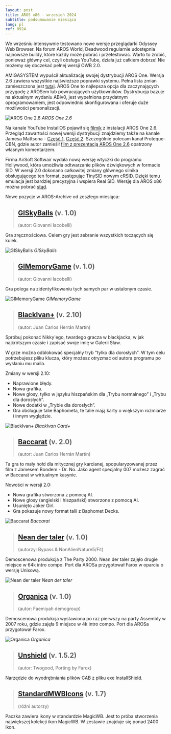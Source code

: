 ```yaml
---
layout: post
title: AROS x86 - wrzesień 2024
subtitle: podsumowanie miesiąca
lang: pl
ref: 0924
---
```


We wrześniu intensywnie testowano nowe wersje przeglądarki Odyssey Web Browser. Na forum AROS World, Deadwood regularnie udostępnia najnowsze buildy, które każdy może pobrać i przetestować. Warto to zrobić, ponieważ główny cel, czyli obsługa YouTube, działa już całkiem dobrze! Nie możemy się doczekać pełnej wersji OWB 2.0.

AMIGASYSTEM wypuścił aktualizację swojej dystrybucji AROS One. Wersja 2.6 zawiera wszystkie najświeższe poprawki systemu. Pełna lista zmian zamieszczona jest [tutaj](https://arosworld.org/infusions/forum/viewthread.php?thread_id=1124&pid=6231#post_6231). AROS One to najlepsza opcja dla zaczynających przygodę z AROSem lub powracających użytkowników. Dystrybucja bazuje na aktualnym wydaniu ABIv0, jest wypełniona przydatnym oprogramowaniem, jest odpowiednio skonfigurowana i oferuje duże możliwości personalizacji.  

![AROS One 2.6](/assets/img/0924/arosone26.jpg)
*AROS One 2.6*

Na kanale YouTube InstallOS pojawił się [filmik](https://www.youtube.com/watch?v=M7YjufrJqDs) z instalacji AROS One 2.6. Przegląd zawartości nowej wersji dystrybucji znajdziemy także na kanale Jamesa Mattsona - [Część 1](https://www.youtube.com/watch?v=Ml3XaQaqcQw), [Część 2](https://www.youtube.com/watch?v=Jx1kLvR9fs4). Szczególnie polecam kanał Proteque-CBN, gdzie autor zamieśił [film z prezentacją AROS One 2.6](https://www.youtube.com/watch?v=ZNXauy5m5Wc) opatrzony własnym komentarzem.

Firma AirSoft Softwair wydała nową wersję wtyczki do programu Hollywood, która umożliwia odtwarzanie plików dźwiękowych w formacie SID. W wersji 2.0 dokonano całkowitej zmiany głównego silnika obsługującego ten format, zastępując TinySID nowym cRSID. Dzięki temu emulacja jest bardziej precyzyjna i wspiera Real SID. Wersję dla AROS x86 można pobrać [stąd](https://www.hollywood-mal.com/download/SID_Amiga.lha).

Nowe pozycje w AROS-Archive od zeszłego miesiąca:

> ## [GISkyBalls](http://archives.aros-exec.org/?function=showfile&file=game/misc/giskyballsaros.zip) (v. 1.0)
> (autor: Giovanni Iacobelli)

Gra zręcznościowa. Celem gry jest zebranie wszystkich toczących się kulek.

![GISkyBalls](/assets/img/0924/SkyBallsAros.png)
*GISkyBalls*

> ## [GIMemoryGame](https://archives.aros-exec.org/?function=showfile&file=game/misc/gimemorygamearos.zip) (v. 1.0)
> (autor:	Giovanni Iacobelli)

Gra polega na zidentyfikowaniu tych samych par w ustalonym czasie.

![GIMemoryGame](/assets/img/0924/MemoryGameAros.png)
*GIMemoryGame*

> ## [BlackIvan+](https://archives.aros-exec.org/?function=showfile&file=game/card/blackivan.lha) (v. 2.10)
> (autor: Juan Carlos Herrán Martín)

Spróbuj pokonać Nikky'ego, twardego gracza w blackjacka, w jak najkrótszym czasie i zapisać swoje imię w Galerii Sław.  

W grze można odblokować specjalny tryb "tylko dla dorosłych". W tym celu potrzebujesz pliku klucza, który możesz otryzmać od autora programu po wysłaniu mu maila.

Zmiany w wersji 2.10:
- Naprawione błędy.
- Nowa grafika.
- Nowe głosy, tylko w języku hiszpańskim dla „Trybu normalnego” i „Trybu dla dorosłych”.
- Nowe dodatki w „Trybie dla dorosłych”.
- Gra obsługuje talie Baphometa, te talie mają karty o większym rozmiarze i innym wyglądzie.

![BlackIvan+](/assets/img/0924/blackivancard.jpg)
*BlackIvan Card+*

> ## [Baccarat](https://archives.aros-exec.org/?function=showfile&file=game/card/baccarat.lha) (v. 2.0)
> (autor: Juan Carlos Herrán Martín)

Ta gra to mały hołd dla mitycznej gry karcianej, spopularyzowanej przez film z Jamesem Bondem - Dr. No. Jako agent specjalny 007 możesz zagrać w Baccarat w wirtualnym kasynie.

Nowości w wersji 2.0:  
- Nowa grafika stworzona z pomocą AI.
- Nowe głosy (angielski i hiszpański) stworzone z pomocą AI.
- Usunięto Joker Girl.
- Gra pokazuje nowy format talii z Baphomet Decks.

![Baccarat](/assets/img/0924/baccarat.jpg)
*Baccarat*

> ## [Nean der taler](https://archives.aros-exec.org/?function=showfile&file=demo/intro/neandertaler.i386-aros.zip) (v. 1.0)
> (autorzy:	Bypass & NonAlienNature5/Fit)

Demoscenowa produkcja z The Party 2000. Nean der taler zajęło drugie miejsce w 64k intro compo. Port dla AROSa przygotował Farox w oparciu o wersję Unixową.

![Nean der taler](/assets/img/0924/neandertaler.jpg)
*Nean der taler*

> ## [Organica](https://archives.aros-exec.org/?function=showfile&file=demo/intro/organica.i386-aros.zip) (v. 1.0)
> (autor:	Faemiyah demogroup)

Demoscenowa produkcja wystawiona po raz pierwszy na party Assembly w 2007 roku, gdzie zajęła 9 miejsce w 4k intro compo. Port dla AROSa przygotował Farox.

![Organica](/assets/img/0924/organica.jpg)
*Organica*

> ## [Unshield](https://archives.aros-exec.org/?function=showfile&file=utility/filetool/unshield.386-aros.zip) (v. 1.5.2)
> (autor:	Twogood, Porting by Farox)

Narzędzie do wyodrębniania plików CAB z pliku exe InstallShield.

> ## [StandardMWBIcons](https://archives.aros-exec.org/?function=showfile&file=graphics/icon/standardmagicwb.lha) (v. 1.7)
> (różni autorzy)

Paczka zawiera ikony w standardzie MagicWB. Jest to próba stworzenia największej kolekcji ikon MagicWB. W zestawie znajduje się ponad 2400 ikon.


